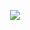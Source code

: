 <p align="center">
<img src="https://github-readme-streak-stats.herokuapp.com?user=blurp748&theme=hacker&hide_border=true&date_format=j%2Fn%5B%2FY%5D"/>
</p>
<!--
**blurp748/blurp748** is a ✨ _special_ ✨ repository because its `README.md` (this file) appears on your GitHub profile.

Here are some ideas to get you started:

- 🔭 I’m currently working on ...
- 🌱 I’m currently learning ...
- 👯 I’m looking to collaborate on ...
- 🤔 I’m looking for help with ...
- 💬 Ask me about ...
- 📫 How to reach me: ...
- 😄 Pronouns: ...
- ⚡ Fun fact: ...
-->
